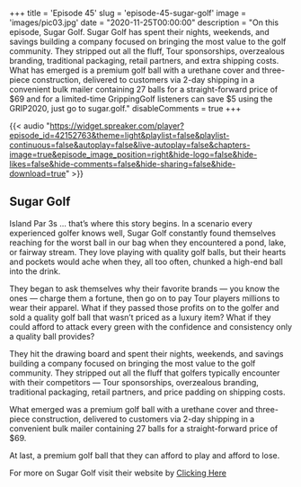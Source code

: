 +++
title = 'Episode 45'
slug = 'episode-45-sugar-golf'
image = 'images/pic03.jpg'
date = "2020-11-25T00:00:00"
description = "On this episode, Sugar Golf. Sugar Golf has spent their nights, weekends, and savings building a company focused on bringing the most value to the golf community. They stripped out all the fluff, Tour sponsorships, overzealous branding, traditional packaging, retail partners, and extra shipping costs. What has emerged is a premium golf ball with a urethane cover and three-piece construction, delivered to customers via 2-day shipping in a convenient bulk mailer containing 27 balls for a straight-forward price of $69 and for a limited-time GrippingGolf listeners can save $5 using the GRIP2020, just go to sugar.golf."
disableComments = true
+++

{{< audio "https://widget.spreaker.com/player?episode_id=42152763&theme=light&playlist=false&playlist-continuous=false&autoplay=false&live-autoplay=false&chapters-image=true&episode_image_position=right&hide-logo=false&hide-likes=false&hide-comments=false&hide-sharing=false&hide-download=true" >}}


## Sugar Golf
Island Par 3s … that’s where this story begins. In a scenario every experienced golfer knows well, Sugar Golf constantly found themselves reaching for the worst ball in our bag when they encountered a pond, lake, or fairway stream. They love playing with quality golf balls, but their hearts and pockets would ache when they, all too often, chunked a high-end ball into the drink.

They began to ask themselves why their favorite brands — you know the ones — charge them a fortune, then go on to pay Tour players millions to wear their apparel. What if they passed those profits on to the golfer and sold a quality golf ball that wasn’t priced as a luxury item? What if they could afford to attack every green with the confidence and consistency only a quality ball provides? 

They hit the drawing board and spent their nights, weekends, and savings building a company focused on bringing the most value to the golf community. They stripped out all the fluff that golfers typically encounter with their competitors — Tour sponsorships, overzealous branding, traditional packaging, retail partners, and price padding on shipping costs. 

What emerged was a premium golf ball with a urethane cover and three-piece construction, delivered to customers via 2-day shipping in a convenient bulk mailer containing 27 balls for a straight-forward price of $69.

At last, a premium golf ball that they can afford to play and afford to lose.
 

For more on Sugar Golf visit their website by [Clicking Here](https://sugar.golf/)

